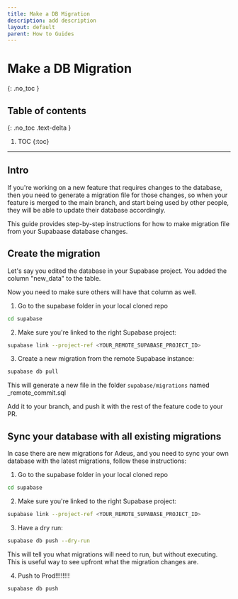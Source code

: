 ```yaml
---
title: Make a DB Migration
description: add description
layout: default
parent: How to Guides
---
```


# Make a DB Migration

{: .no_toc }

## Table of contents

{: .no_toc .text-delta }

1. TOC
   {:toc}

---

## Intro

If you're working on a new feature that requires changes to the database, then you need to generate a migration file for those changes, so when your feature is merged to the main branch, and start being used by other people, they will be able to update their database accordingly.

This guide provides step-by-step instructions for how to make migration file from your Supabaase database changes.

## Create the migration

Let's say you edited the database in your Supabase project. You added the column "new_data" to the table.

Now you need to make sure others will have that column as well.

1. Go to the supabase folder in your local cloned repo

```bash
cd supabase
```

2. Make sure you're linked to the right Supabase project:

```bash
supabase link --project-ref <YOUR_REMOTE_SUPABASE_PROJECT_ID>
```

3. Create a new migration from the remote Supabase instance:

```bash
supabase db pull
```

This will generate a new file in the folder `supabase/migrations` named <timestamp>\_remote_commit.sql

Add it to your branch, and push it with the rest of the feature code to your PR.

## Sync your database with all existing migrations

In case there are new migrations for Adeus, and you need to sync your own database with the latest migrations, follow these instructions:

1. Go to the supabase folder in your local cloned repo

```bash
cd supabase
```

2. Make sure you're linked to the right Supabase project:

```bash
supabase link --project-ref <YOUR_REMOTE_SUPABASE_PROJECT_ID>
```

3. Have a dry run:

```bash
supabase db push --dry-run
```

This will tell you what migrations will need to run, but without executing. This is useful way to see upfront what the migration changes are.

4. Push to Prod!!!!!!!!

```bash
supabase db push
```
